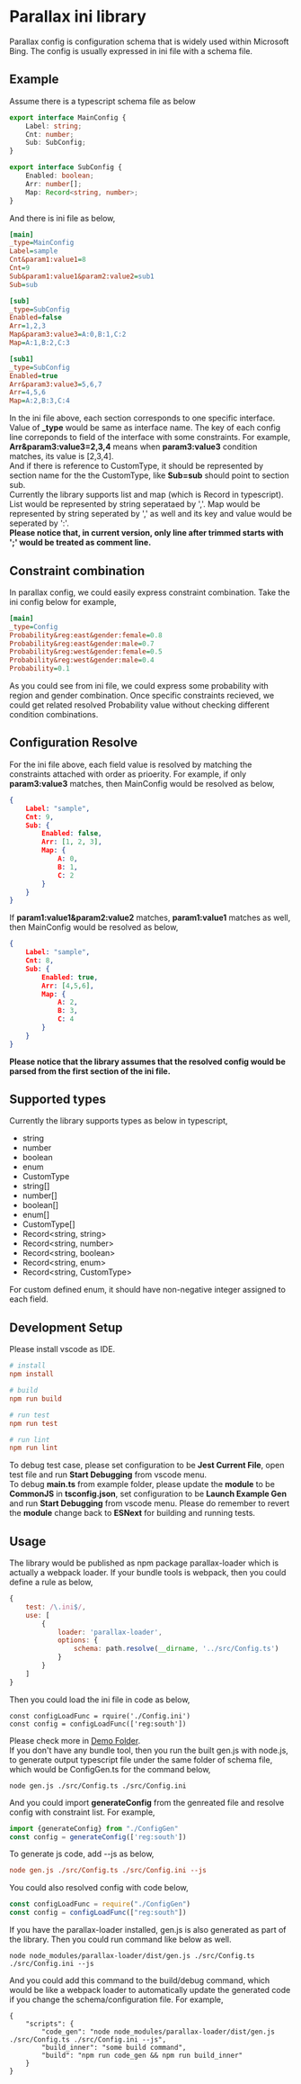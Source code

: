 # Parallax ini library
Parallax config is configuration schema that is widely used within Microsoft Bing. The config is usually expressed in ini file with a schema file.

## Example
Assume there is a typescript schema file as below
```typescript
export interface MainConfig {
    Label: string;
    Cnt: number;
    Sub: SubConfig;
}

export interface SubConfig {
    Enabled: boolean;
    Arr: number[];
    Map: Record<string, number>;
}
```
And there is ini file as below,
```ini
[main]
_type=MainConfig
Label=sample
Cnt&param1:value1=8
Cnt=9
Sub&param1:value1&param2:value2=sub1
Sub=sub

[sub]
_type=SubConfig
Enabled=false
Arr=1,2,3
Map&param3:value3=A:0,B:1,C:2
Map=A:1,B:2,C:3

[sub1]
_type=SubConfig
Enabled=true
Arr&param3:value3=5,6,7
Arr=4,5,6
Map=A:2,B:3,C:4
```
In the ini file above, each section corresponds to one specific interface. Value of **_type** would be same as interface name. The key of each config line correponds to field of the interface with some constraints. For example, **Arr&param3:value3=2,3,4** means when **param3:value3** condition matches, its value is [2,3,4].
<br/>
And if there is reference to CustomType, it should be represented by section name for the the CustomType, like **Sub=sub** should point to section sub.
<br/>
Currently the library supports list and map (which is Record in typescript). List would be represented by string seperataed by ','. Map would be represented by string seperated by ',' as well and its key and value would be seperated by ':'.
<br/>
**Please notice that, in current version, only line after trimmed starts with ';' would be treated as comment line.**
## Constraint combination
In parallax config, we could easily express constraint combination. Take the ini config below for example,
```ini
[main]
_type=Config
Probability&reg:east&gender:female=0.8
Probability&reg:east&gender:male=0.7
Probability&reg:west&gender:female=0.5
Probability&reg:west&gender:male=0.4
Probability=0.1
```
As you could see from ini file, we could express some probability with region and gender combination. Once specific constraints recieved, we could get related resolved Probability value without checking different condition combinations.
## Configuration Resolve
For the ini file above, each field value is resolved by matching the constraints attached with order as prioerity. For example, if only **param3:value3** matches, then MainConfig would be resolved as below,
```json
{
    Label: "sample",
    Cnt: 9,
    Sub: {
        Enabled: false,
        Arr: [1, 2, 3],
        Map: {
            A: 0,
            B: 1,
            C: 2
        }
    }
}
```
If **param1:value1&param2:value2** matches, **param1:value1** matches as well, then MainConfig would be resolved as below,
```json
{
    Label: "sample",
    Cnt: 8,
    Sub: {
        Enabled: true,
        Arr: [4,5,6],
        Map: {
            A: 2,
            B: 3,
            C: 4
        }
    }
}
```
**Please notice that the library assumes that the resolved config would be parsed from the first section of the ini file.**
## Supported types
Currently the library supports types as below in typescript,
- string
- number
- boolean
- enum
- CustomType
- string[]
- number[]
- boolean[]
- enum[]
- CustomType[]
- Record<string, string>
- Record<string, number>
- Record<string, boolean>
- Record<string, enum>
- Record<string, CustomType>

For custom defined enum, it should have non-negative integer assigned to each field.
## Development Setup
Please install vscode as IDE.
```ini
# install
npm install

# build
npm run build

# run test
npm run test

# run lint
npm run lint
```
To debug test case, please set configuration to be **Jest Current File**, open test file and run **Start Debugging** from vscode menu.
<br/>
To debug **main.ts** from example folder, please update the **module** to be **CommonJS** in **tsconfig.json**, set configuration to be **Launch Example Gen** and run **Start Debugging** from vscode menu. Please do remember to revert the **module** change back to **ESNext** for building and running tests.
## Usage
The library would be published as npm package parallax-loader which is actually a webpack loader. If your bundle tools is webpack, then you could define a rule as below,
```javascript
{
    test: /\.ini$/,
    use: [
        {
            loader: 'parallax-loader',
            options: {
                schema: path.resolve(__dirname, '../src/Config.ts')
            }
        }
    ]
}
```
Then you could load the ini file in code as below,
```
const configLoadFunc = rquire('./Config.ini')
const config = configLoadFunc(['reg:south'])
```
Please check more in [Demo Folder](https://github.com/microsoft/parallax-loader/tree/main/demo).
<br/>
If you don't have any bundle tool, then you run the built gen.js with node.js, to generate output typescript file under the same folder of schema file, which would be ConfigGen.ts for the command below,
```
node gen.js ./src/Config.ts ./src/Config.ini
```
And you could import **generateConfig** from the genreated file and resolve config with constraint list. For example,
```typescript
import {generateConfig} from "./ConfigGen"
const config = generateConfig(['reg:south'])
```
To generate js code, add --js as below,

```ini
node gen.js ./src/Config.ts ./src/Config.ini --js
```
You could also resolved config with code below,
```javascript
const configLoadFunc = require("./ConfigGen")
const config = configLoadFunc(["reg:south"])
```
If you have the parallax-loader installed, gen.js is also generated as part of the library. Then you could run command like below as well.
```
node node_modules/parallax-loader/dist/gen.js ./src/Config.ts ./src/Config.ini --js
```
And you could add this command to the build/debug command, which would be like a webpack loader to automatically update the generated code if you change the schema/configuration file. For example,
```
{
    "scripts": {
        "code_gen": "node node_modules/parallax-loader/dist/gen.js ./src/Config.ts ./src/Config.ini --js",
        "build_inner": "some build command",
        "build": "npm run code_gen && npm run build_inner"
    }
}
```
